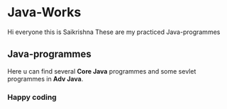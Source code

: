 # Java-Works

Hi everyone this is Saikrishna
These are my practiced Java-programmes

## Java-programmes
Here u can find several **Core Java** programmes and some sevlet programmes in **Adv Java**. <br />
### Happy coding
